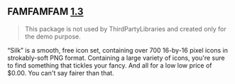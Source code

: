 FAMFAMFAM [1.3](http://www.famfamfam.com/lab/icons/silk/)
--------------------

> This package is not used by ThirdPartyLibraries and created only for the demo purpose.

“Silk” is a smooth, free icon set, containing over 700 16-by-16 pixel icons in strokably-soft PNG format. Containing a large variety of icons, you're sure to find something that tickles your fancy. And all for a low low price of $0.00. You can't say fairer than that. 